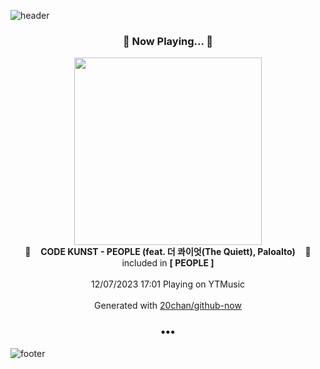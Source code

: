 ![header](https://capsule-render.vercel.app/api?type=wave&height=170&section=header&fontColor=090707&fontAlignX=45&fontAlignY=65&fontSize=100)

<h3 align="center">🎵 Now Playing... 🎵</h3>
<p align="center">
  <a href="https://music.youtube.com/watch?v=dbCgebXQtBU">
    <img width="300" src="https://lh3.googleusercontent.com/x7INWwbHjPS-DVLCOC-8VKdTR5ABpt-rmI1HGjgo-IznTAAQ_HjxuFicntKfQK6dYqc-0OVIVuNV0EDY">
  </a>
  <br>
  🎵&nbsp&nbsp&nbsp <b>CODE KUNST - PEOPLE (feat. 더 콰이엇(The Quiett), Paloalto)</b> &nbsp&nbsp&nbsp🎵
  <br>
  included in <b>[ PEOPLE ]</b>
  
  <br />
  <br />
  12/07/2023 17:01 Playing on YTMusic
  <br />
  <br />
  Generated with <a href="https://github.com/20chan/github-now">20chan/github-now</a>
</p>

<h3 align="center">•••</h3>

![footer](https://capsule-render.vercel.app/api?type=wave&height=150&section=footer)
